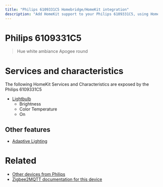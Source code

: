 ```yaml
---
title: "Philips 6109331C5 Homebridge/HomeKit integration"
description: "Add HomeKit support to your Philips 6109331C5, using Homebridge, Zigbee2MQTT and homebridge-z2m."
---
```

<!---
This file has been GENERATED using src/docgen/docgen.ts
DO NOT EDIT THIS FILE MANUALLY!
-->
# Philips 6109331C5
> Hue white ambiance Apogee round


# Services and characteristics
The following HomeKit Services and Characteristics are exposed by
the Philips 6109331C5

* [Lightbulb](../../light.md)
  * Brightness
  * Color Temperature
  * On


## Other features
* [Adaptive Lighting](../../light.md)


# Related
* [Other devices from Philips](../index.md#philips)
* [Zigbee2MQTT documentation for this device](https://www.zigbee2mqtt.io/devices/6109331C5.html)